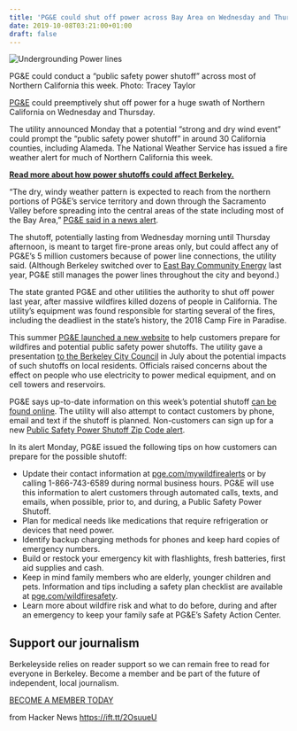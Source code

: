 ```yaml
---
title: 'PG&E could shut off power across Bay Area on Wednesday and Thursday'
date: 2019-10-08T03:21:00+01:00
draft: false
---
```


![Undergrounding Power lines](https://www.berkeleyside.com/wp-content/uploads/2018/12/IMG_2648.jpg)

PG&E could conduct a “public safety power shutoff” across most of Northern California this week. Photo: Tracey Taylor

[PG&E](https://www.berkeleyside.com/tag/pge) could preemptively shut off power for a huge swath of Northern California on Wednesday and Thursday.

The utility announced Monday that a potential “strong and dry wind event” could prompt the “public safety power shutoff” in around 30 California counties, including Alameda. The National Weather Service has issued a fire weather alert for much of Northern California this week.

[**Read more about how power shutoffs could affect Berkeley.**](https://www.berkeleyside.com/2019/08/09/hey-berkeley-are-you-ready-for-up-to-8-days-without-electricity)

“The dry, windy weather pattern is expected to reach from the northern portions of PG&E’s service territory and down through the Sacramento Valley before spreading into the central areas of the state including most of the Bay Area,” [PG&E said in a news alert](https://www.pgecurrents.com/2019/10/07/pge-is-monitoring-a-severe-wind-event-later-this-week-that-could-impact-nearly-30-counties-across-northern-and-central-california/).

The shutoff, potentially lasting from Wednesday morning until Thursday afternoon, is meant to target fire-prone areas only, but could affect any of PG&E’s 5 million customers because of power line connections, the utility said. (Although Berkeley switched over to [East Bay Community Energy](https://www.berkeleyside.com/2018/12/11/why-does-your-december-electricity-bill-look-different) last year, PG&E still manages the power lines throughout the city and beyond.)

The state granted PG&E and other utilities the authority to shut off power last year, after massive wildfires killed dozens of people in California. The utility’s equipment was found responsible for starting several of the fires, including the deadliest in the state’s history, the 2018 Camp Fire in Paradise.

This summer [PG&E launched a new website](https://www.safetyactioncenter.pge.com) to help customers prepare for wildfires and potential public safety power shutoffs. The utility gave a presentation [to the Berkeley City Council](https://www.berkeleyside.com/2019/08/09/hey-berkeley-are-you-ready-for-up-to-8-days-without-electricity) in July about the potential impacts of such shutoffs on local residents. Officials raised concerns about the effect on people who use electricity to power medical equipment, and on cell towers and reservoirs.

PG&E says up-to-date information on this week’s potential shutoff [can be found online](https://www.pge.com/en_US/safety/emergency-preparedness/natural-disaster/wildfires/public-safety-event.page?WT.mc_id=Vanity_pspsupdates). The utility will also attempt to contact customers by phone, email and text if the shutoff is planned. Non-customers can sign up for a new [Public Safety Power Shutoff Zip Code alert](https://www.pge.com/en_US/safety/emergency-preparedness/natural-disaster/wildfires/psps-zip-codes.page?WT.mc_id=Vanity_pspszipcodealerts).

In its alert Monday, PG&E issued the following tips on how customers can prepare for the possible shutoff:

*   Update their contact information at [pge.com/mywildfirealerts](https://www.pge.com/en_US/residential/your-account/account-management/manage-your-account/alerts-and-notifications/update-your-contact-information.page?WT.mc_id=Vanity_mywildfirealerts) or by calling 1-866-743-6589 during normal business hours. PG&E will use this information to alert customers through automated calls, texts, and emails, when possible, prior to, and during, a Public Safety Power Shutoff.
*   Plan for medical needs like medications that require refrigeration or devices that need power.
*   Identify backup charging methods for phones and keep hard copies of emergency numbers.
*   Build or restock your emergency kit with flashlights, fresh batteries, first aid supplies and cash.
*   Keep in mind family members who are elderly, younger children and pets. Information and tips including a safety plan checklist are available at [pge.com/wildfiresafety](https://www.pge.com/en_US/safety/emergency-preparedness/natural-disaster/wildfires/wildfire-safety.page?WT.mc_id=Vanity_wildfiresafety).
*   Learn more about wildfire risk and what to do before, during and after an emergency to keep your family safe at PG&E’s Safety Action Center.

Support our journalism
----------------------

Berkeleyside relies on reader support so we can remain free to read for everyone in Berkeley. Become a member and be part of the future of independent, local journalism.

[BECOME A MEMBER TODAY](https://www.berkeleyside.com/become-a-member)

  
  
from Hacker News https://ift.tt/2OsuueU